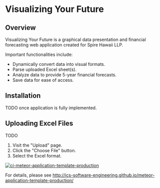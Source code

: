 # Visualizing Your Future

## Overview
Visualizing Your Future is a graphical data presentation and financial forecasting web application created for Spire Hawaii LLP.

Important functionalities include:
* Dynamically convert data into visual formats.
* Parse uploaded Excel sheet(s).
* Analyze data to provide 5-year financial forecasts.
* Save data for ease of access.

## Installation
TODO once application is fully implemented.

## Uploading Excel Files
TODO
1) Visit the "Upload" page.
2) Click the "Choose File" button.
3) Select the Excel format.


[![ci-meteor-application-template-production](https://github.com/ics-software-engineering/meteor-application-template-production/actions/workflows/ci.yml/badge.svg)](https://github.com/ics-software-engineering/meteor-application-template-production/actions/workflows/ci.yml)

For details, please see http://ics-software-engineering.github.io/meteor-application-template-production/
